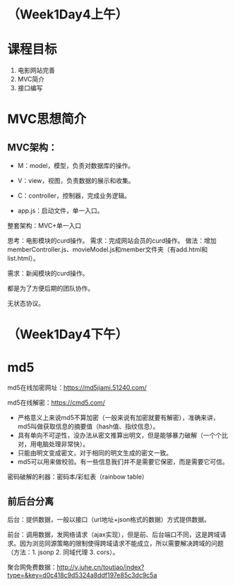 
# （Week1Day4上午）

# 课程目标
1. 电影网站完善
2. MVC简介
3. 接口编写

# MVC思想简介

## MVC架构：
+ M：model，模型，负责对数据库的操作。
+ V：view，视图，负责数据的展示和收集。
+ C：controller，控制器，完成业务逻辑。

+ app.js：启动文件，单一入口。

整套架构：MVC+单一入口


思考：电影模块的curd操作。
需求：完成网站会员的curd操作。
做法：增加memberController.js、movieModel.js和member文件夹（有add.html和list.html）。

需求：新闻模块的curd操作。

都是为了方便后期的团队协作。

无状态协议。

# （Week1Day4下午）

# md5
md5在线加密网址：https://md5jiami.51240.com/

md5在线解密：https://cmd5.com/

+ 严格意义上来说md5不算加密（一般来说有加密就要有解密），准确来讲，md5叫做获取信息的摘要值（hash值、指纹信息）。
+ 具有单向不可逆性，没办法从密文推算出明文，但是能够暴力破解（一个个比对，用电脑处理非常快）。
+ 只能由明文变成密文，对于相同的明文生成的密文一致。
+ md5可以用来做校验。有一些信息我们并不是需要它保密，而是需要它可信。

密码破解的利器：密码本/彩虹表（rainbow table）

## 前后台分离

后台：提供数据，一般以接口（url地址+json格式的数据）方式提供数据。

前台：调用数据，发网络请求（ajax实现），但是前、后台端口不同，这是跨域请求。因为浏览同源策略的限制使得跨域请求不能成立，所以需要解决跨域的问题（方法：1. jsonp 2. 同域代理 3. cors）。

聚合网免费数据：http://v.juhe.cn/toutiao/index?type=&key=d0c418c9d5324a8ddf197e85c3dc9c5a
